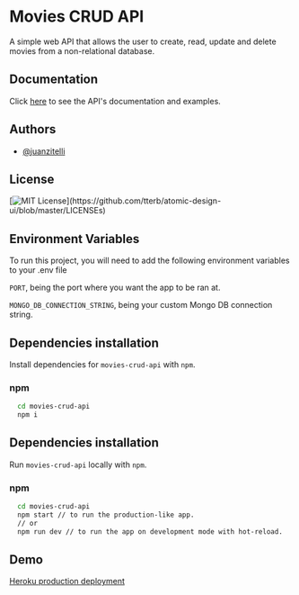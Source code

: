 # Movies CRUD API

A simple web API that allows the user to create, read, update and delete movies from a non-relational database.

## Documentation

Click [here](https://documenter.getpostman.com/view/9310909/UUy7aPdm) to see the API's documentation and examples.

## Authors

- [@juanzitelli](https://www.github.com/juanzitelli)

## License

[![MIT License](https://img.shields.io/apm/l/atomic-design-ui.svg?)](https://github.com/tterb/atomic-design-ui/blob/master/LICENSEs)

## Environment Variables

To run this project, you will need to add the following environment variables to your .env file

`PORT`, being the port where you want the app to be ran at.

`MONGO_DB_CONNECTION_STRING`, being your custom Mongo DB connection string.

## Dependencies installation

Install dependencies for `movies-crud-api` with `npm`.

### npm

```bash
  cd movies-crud-api
  npm i
```

## Dependencies installation

Run `movies-crud-api` locally with `npm`.

### npm

```bash
  cd movies-crud-api
  npm start // to run the production-like app.
  // or
  npm run dev // to run the app on development mode with hot-reload.
```

## Demo

[Heroku production deployment](https://movies-crud-api.herokuapp.com/)
